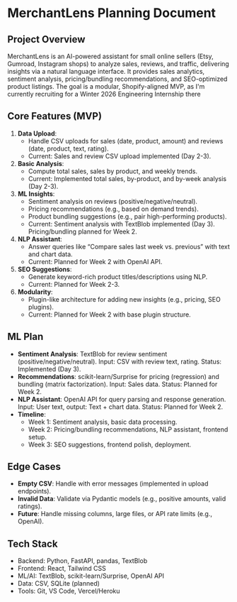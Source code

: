 # MerchantLens Planning Document

## Project Overview

MerchantLens is an AI-powered assistant for small online sellers (Etsy, Gumroad, Instagram shops) to analyze sales, reviews, and traffic, delivering insights via a natural language interface. It provides sales analytics, sentiment analysis, pricing/bundling recommendations, and SEO-optimized product listings. The goal is a modular, Shopify-aligned MVP, as I'm currently recruiting for a Winter 2026 Engineering Internship there

## Core Features (MVP)

1. **Data Upload**:
   - Handle CSV uploads for sales (date, product, amount) and reviews (date, product, text, rating).
   - Current: Sales and review CSV upload implemented (Day 2-3).
2. **Basic Analysis**:
   - Compute total sales, sales by product, and weekly trends.
   - Current: Implemented total sales, by-product, and by-week analysis (Day 2-3).
3. **ML Insights**:
   - Sentiment analysis on reviews (positive/negative/neutral).
   - Pricing recommendations (e.g., based on demand trends).
   - Product bundling suggestions (e.g., pair high-performing products).
   - Current: Sentiment analysis with TextBlob implemented (Day 3). Pricing/bundling planned for Week 2.
4. **NLP Assistant**:
   - Answer queries like “Compare sales last week vs. previous” with text and chart data.
   - Current: Planned for Week 2 with OpenAI API.
5. **SEO Suggestions**:
   - Generate keyword-rich product titles/descriptions using NLP.
   - Current: Planned for Week 2-3.
6. **Modularity**:
   - Plugin-like architecture for adding new insights (e.g., pricing, SEO plugins).
   - Current: Planned for Week 2 with base plugin structure.

## ML Plan

- **Sentiment Analysis**: TextBlob for review sentiment (positive/negative/neutral). Input: CSV with review text, rating. Status: Implemented (Day 3).
- **Recommendations**: scikit-learn/Surprise for pricing (regression) and bundling (matrix factorization). Input: Sales data. Status: Planned for Week 2.
- **NLP Assistant**: OpenAI API for query parsing and response generation. Input: User text, output: Text + chart data. Status: Planned for Week 2.
- **Timeline**:
  - Week 1: Sentiment analysis, basic data processing.
  - Week 2: Pricing/bundling recommendations, NLP assistant, frontend setup.
  - Week 3: SEO suggestions, frontend polish, deployment.

## Edge Cases

- **Empty CSV**: Handle with error messages (implemented in upload endpoints).
- **Invalid Data**: Validate via Pydantic models (e.g., positive amounts, valid ratings).
- **Future**: Handle missing columns, large files, or API rate limits (e.g., OpenAI).

## Tech Stack

- Backend: Python, FastAPI, pandas, TextBlob
- Frontend: React, Tailwind CSS
- ML/AI: TextBlob, scikit-learn/Surprise, OpenAI API
- Data: CSV, SQLite (planned)
- Tools: Git, VS Code, Vercel/Heroku
